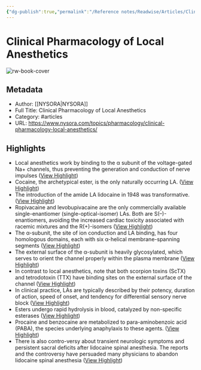 ```yaml
---
{"dg-publish":true,"permalink":"/Reference notes/Readwise/Articles/Clinical Pharmacology of Local Anesthetics/"}
---
```


# Clinical Pharmacology of Local Anesthetics

![rw-book-cover](https://www.nysora.com/wp-content/uploads/2018/06/featured-7.jpg)

## Metadata
- Author: [[NYSORA\|NYSORA]]
- Full Title: Clinical Pharmacology of Local Anesthetics
- Category: #articles
- URL: https://www.nysora.com/topics/pharmacology/clinical-pharmacology-local-anesthetics/

## Highlights
- Local anesthetics work by binding to the α subunit of the voltage-gated Na+ channels, thus preventing the generation and conduction of nerve impulses ([View Highlight](https://read.readwise.io/read/01gwpykfdv5df6h0hrnw5qtryw))
- Cocaine, the archetypical ester, is the only naturally occurring LA. ([View Highlight](https://read.readwise.io/read/01gwpysrx4btc0kjhd7kjpa6cj))
- The introduction of the amide LA lidocaine in 1948 was transformative. ([View Highlight](https://read.readwise.io/read/01gwpytje06px32pqywaaw68aw))
- Ropivacaine and levobupivacaine are the only commercially available single-enantiomer (single-optical-isomer) LAs. Both are S(–)-enantiomers, avoiding the increased cardiac toxicity associated with racemic mixtures and the R(+)-isomers ([View Highlight](https://read.readwise.io/read/01gwpyvtb6h5695qcvk07h6p8x))
- The α-subunit, the site of ion conduction and LA binding, has four homologous domains, each with six α-helical membrane-spanning segments ([View Highlight](https://read.readwise.io/read/01gwpz0rzmr5jkw2j83mte16v3))
- The external surface of the α-subunit is heavily glycosylated, which serves to orient the channel properly within the plasma membrane ([View Highlight](https://read.readwise.io/read/01gwpz12x6jprx9cggjj5ad9vd))
- In contrast to local anesthetics, note that both scorpion toxins (ScTX) and tetrodotoxin (TTX) have binding sites on the external surface of the channel ([View Highlight](https://read.readwise.io/read/01gwpz2tjdkdbrt5sg69qpbgy3))
- In clinical practice, LAs are typically described by their potency, duration of action, speed of onset, and tendency for differential sensory nerve block ([View Highlight](https://read.readwise.io/read/01gwpzf3f819gz9cnjwg2ydcfn))
- Esters undergo rapid hydrolysis in blood, catalyzed by non-specific esterases ([View Highlight](https://read.readwise.io/read/01gwpzvwf1a6a4phrbmvf45r7w))
- Procaine and benzocaine are metabolized to para-aminobenzoic acid (PABA), the species underlying anaphylaxis to these agents. ([View Highlight](https://read.readwise.io/read/01gwpzwbk9yctrf2bqew1y0zc6))
- There is also contro-versy about transient neurologic symptoms and persistent sacral deficits after lidocaine spinal anesthesia. The reports and the controversy have persuaded many physicians to abandon lidocaine spinal anesthesia ([View Highlight](https://read.readwise.io/read/01gwq08x8ng7rbnm93tq0gzkmp))
